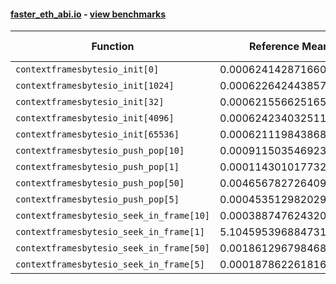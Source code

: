 #### [faster_eth_abi.io](https://github.com/BobTheBuidler/faster-eth-abi/blob/master/faster_eth_abi/io.py) - [view benchmarks](https://github.com/BobTheBuidler/faster-eth-abi/blob/master/benchmarks/test_io_benchmarks.py)

| Function | Reference Mean | Faster Mean | % Change | Speedup (%) | x Faster | Faster |
|----------|---------------|-------------|----------|-------------|----------|--------|
| `contextframesbytesio_init[0]` | 0.0006241428716600361 | 0.0005497852272405953 | 11.91% | 13.52% | 1.14x | ✅ |
| `contextframesbytesio_init[1024]` | 0.0006226424438574493 | 0.0005496158384605703 | 11.73% | 13.29% | 1.13x | ✅ |
| `contextframesbytesio_init[32]` | 0.000621556625165682 | 0.0005500550132117941 | 11.50% | 13.00% | 1.13x | ✅ |
| `contextframesbytesio_init[4096]` | 0.000624234032511806 | 0.0005507202728888131 | 11.78% | 13.35% | 1.13x | ✅ |
| `contextframesbytesio_init[65536]` | 0.0006211198438680906 | 0.0005495244658427953 | 11.53% | 13.03% | 1.13x | ✅ |
| `contextframesbytesio_push_pop[10]` | 0.0009115035469230387 | 0.0009044521850665715 | 0.77% | 0.78% | 1.01x | ✅ |
| `contextframesbytesio_push_pop[1]` | 0.00011430101773287653 | 0.0001052566290165511 | 7.91% | 8.59% | 1.09x | ✅ |
| `contextframesbytesio_push_pop[50]` | 0.0046567827264092955 | 0.0046665069624389575 | -0.21% | -0.21% | 1.00x | ❌ |
| `contextframesbytesio_push_pop[5]` | 0.0004535129820296784 | 0.00044323155472487827 | 2.27% | 2.32% | 1.02x | ✅ |
| `contextframesbytesio_seek_in_frame[10]` | 0.0003887476243204804 | 0.0003913573022477132 | -0.67% | -0.67% | 0.99x | ❌ |
| `contextframesbytesio_seek_in_frame[1]` | 5.104595396884731e-05 | 5.127766803879996e-05 | -0.45% | -0.45% | 1.00x | ❌ |
| `contextframesbytesio_seek_in_frame[50]` | 0.0018612967984684922 | 0.001867615976790734 | -0.34% | -0.34% | 1.00x | ❌ |
| `contextframesbytesio_seek_in_frame[5]` | 0.00018786226181654453 | 0.0001875217068911964 | 0.18% | 0.18% | 1.00x | ✅ |
